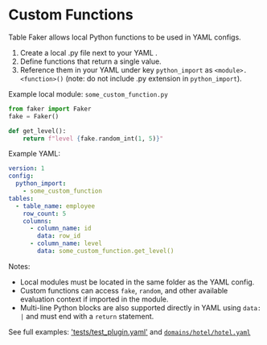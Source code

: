 # Custom Functions

Table Faker allows local Python functions to be used in YAML configs.

1. Create a local .py file next to your YAML .
2. Define functions that return a single value.
3. Reference them in your YAML under key `python_import` as `<module>.<function>()` (note: do not include .py extension in `python_import`). 

Example local module: `some_custom_function.py`

```python
from faker import Faker
fake = Faker()

def get_level():
    return f"level {fake.random_int(1, 5)}"
```

Example YAML:
```yaml
version: 1
config:
  python_import:
    - some_custom_function
tables:
  - table_name: employee
    row_count: 5
    columns:
      - column_name: id
        data: row_id
      - column_name: level
        data: some_custom_function.get_level()
```

Notes:
- Local modules must be located in the same folder as the YAML config.
- Custom functions can access `fake`, `random`, and other available evaluation context if imported in the module.
- Multi-line Python blocks are also supported directly in YAML using `data: |` and must end with a `return` statement.

See full examples: ['tests/test_plugin.yaml'](table-faker\tests\test_plugin.yaml) and [`domains/hotel/hotel.yaml`](table-faker/domains/hotel/hotel.yaml:1)